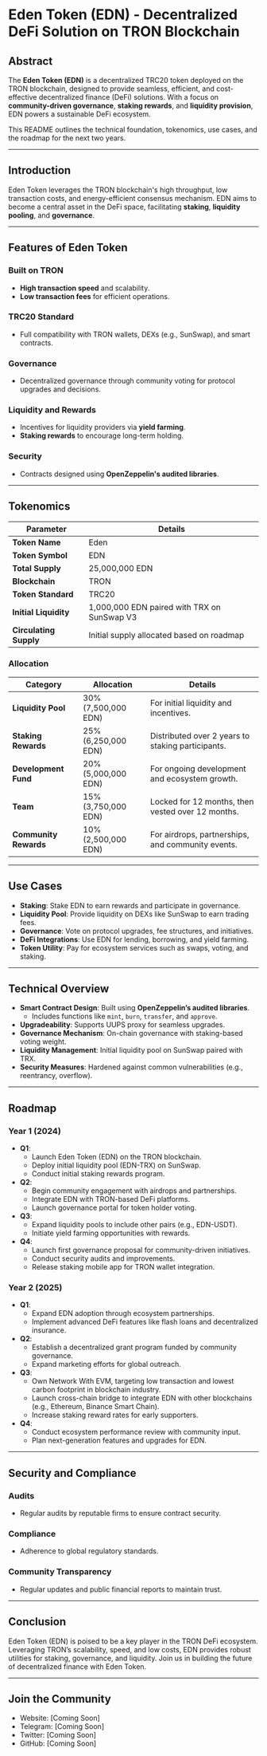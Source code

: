 # Eden Token (EDN) - Decentralized DeFi Solution on TRON Blockchain

## Abstract
The **Eden Token (EDN)** is a decentralized TRC20 token deployed on the TRON blockchain, designed to provide seamless, efficient, and cost-effective decentralized finance (DeFi) solutions. With a focus on **community-driven governance**, **staking rewards**, and **liquidity provision**, EDN powers a sustainable DeFi ecosystem.

This README outlines the technical foundation, tokenomics, use cases, and the roadmap for the next two years.

---

## Introduction
Eden Token leverages the TRON blockchain's high throughput, low transaction costs, and energy-efficient consensus mechanism. EDN aims to become a central asset in the DeFi space, facilitating **staking**, **liquidity pooling**, and **governance**.

---

## Features of Eden Token

### Built on TRON
- **High transaction speed** and scalability.
- **Low transaction fees** for efficient operations.

### TRC20 Standard
- Full compatibility with TRON wallets, DEXs (e.g., SunSwap), and smart contracts.

### Governance
- Decentralized governance through community voting for protocol upgrades and decisions.

### Liquidity and Rewards
- Incentives for liquidity providers via **yield farming**.
- **Staking rewards** to encourage long-term holding.

### Security
- Contracts designed using **OpenZeppelin's audited libraries**.

---

## Tokenomics

| **Parameter**         | **Details**                              |
|------------------------|------------------------------------------|
| **Token Name**         | Eden                                    |
| **Token Symbol**       | EDN                                     |
| **Total Supply**       | 25,000,000 EDN                          |
| **Blockchain**         | TRON                                    |
| **Token Standard**     | TRC20                                   |
| **Initial Liquidity**  | 1,000,000 EDN paired with TRX on SunSwap V3 |
| **Circulating Supply** | Initial supply allocated based on roadmap |

### Allocation

| **Category**          | **Allocation**      | **Details**                                   |
|-----------------------|---------------------|-----------------------------------------------|
| **Liquidity Pool**    | 30% (7,500,000 EDN) | For initial liquidity and incentives.         |
| **Staking Rewards**   | 25% (6,250,000 EDN) | Distributed over 2 years to staking participants. |
| **Development Fund**  | 20% (5,000,000 EDN) | For ongoing development and ecosystem growth. |
| **Team**              | 15% (3,750,000 EDN) | Locked for 12 months, then vested over 12 months. |
| **Community Rewards** | 10% (2,500,000 EDN) | For airdrops, partnerships, and community events. |

---

## Use Cases

- **Staking**: Stake EDN to earn rewards and participate in governance.
- **Liquidity Pool**: Provide liquidity on DEXs like SunSwap to earn trading fees.
- **Governance**: Vote on protocol upgrades, fee structures, and initiatives.
- **DeFi Integrations**: Use EDN for lending, borrowing, and yield farming.
- **Token Utility**: Pay for ecosystem services such as swaps, voting, and staking.

---

## Technical Overview

- **Smart Contract Design**: Built using **OpenZeppelin’s audited libraries**.
  - Includes functions like `mint`, `burn`, `transfer`, and `approve`.
- **Upgradeability**: Supports UUPS proxy for seamless upgrades.
- **Governance Mechanism**: On-chain governance with staking-based voting weight.
- **Liquidity Management**: Initial liquidity pool on SunSwap paired with TRX.
- **Security Measures**: Hardened against common vulnerabilities (e.g., reentrancy, overflow).

---

## Roadmap

### Year 1 (2024)
- **Q1**:
  - Launch Eden Token (EDN) on the TRON blockchain.
  - Deploy initial liquidity pool (EDN-TRX) on SunSwap.
  - Conduct initial staking rewards program.
- **Q2**:
  - Begin community engagement with airdrops and partnerships.
  - Integrate EDN with TRON-based DeFi platforms.
  - Launch governance portal for token holder voting.
- **Q3**:
  - Expand liquidity pools to include other pairs (e.g., EDN-USDT).
  - Initiate yield farming opportunities with rewards.
- **Q4**:
  - Launch first governance proposal for community-driven initiatives.
  - Conduct security audits and improvements.
  - Release staking mobile app for TRON wallet integration.

### Year 2 (2025)
- **Q1**:
  - Expand EDN adoption through ecosystem partnerships.
  - Implement advanced DeFi features like flash loans and decentralized insurance.
- **Q2**:
  - Establish a decentralized grant program funded by community governance.
  - Expand marketing efforts for global outreach.
- **Q3**:
  - Own Network With EVM, targeting low transaction and lowest carbon footprint in blockchain industry.
  - Launch cross-chain bridge to integrate EDN with other blockchains (e.g., Ethereum, Binance Smart Chain).
  - Increase staking reward rates for early supporters.
- **Q4**:
  - Conduct ecosystem performance review with community input.
  - Plan next-generation features and upgrades for EDN.

---

## Security and Compliance

### Audits
- Regular audits by reputable firms to ensure contract security.

### Compliance
- Adherence to global regulatory standards.

### Community Transparency
- Regular updates and public financial reports to maintain trust.

---

## Conclusion
Eden Token (EDN) is poised to be a key player in the TRON DeFi ecosystem. Leveraging TRON’s scalability, speed, and low costs, EDN provides robust utilities for staking, governance, and liquidity. Join us in building the future of decentralized finance with Eden Token.

---

## Join the Community
- Website: [Coming Soon]
- Telegram: [Coming Soon]
- Twitter: [Coming Soon]
- GitHub: [Coming Soon]
